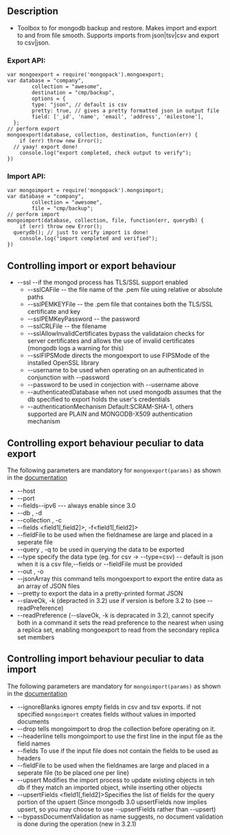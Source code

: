 ## Description
* Toolbox to for mongodb backup and restore. Makes import and export to and from file smooth.
  Supports imports from json|tsv|csv and export to csv|json.

### Export API:

```
var mongoexport = require('mongopack').mongoexport;
var database = "company",
		collection = "awesome",
		destination = "cmp/backup",
		options = {
		type: "json", // default is csv
		pretty: true, // gives a pretty formatted json in output file
		field: ['_id', 'name', 'email', 'address', 'milestone'],
  };		
// perform export
mongoexport(database, collection, destination, function(err) {
	if (err) throw new Error();
  // yaay! export done!
	console.log("export completed, check output to verify");
})
```

### Import API:
```
var mongoimport = require('mongopack').mongoimport;
var database = "company",
		collection = "awesome",
		file = "cmp/backup";
// perform import
mongoimport(database, collection, file, function(err, querydb) {
	if (err) throw new Error();
  querydb(); // just to verify import is done!
	console.log("import completed and verified");
})

```

## Controlling import or export behaviour

* --ssl --if the mongod process has TLS/SSL support enabled
  * --sslCAFile -- the file name of the .pem file using relative or absolute paths
  * --sslPEMKEYFile -- the .pem file that containes both the TLS/SSL certificate and key
  * --sslPEMKeyPassword -- the password
  * --sslCRLFile -- the filename
  * --sslAllowInvalidCertificates bypass the validataion checks for server certificates and allows the use of invalid certificates (mongodb logs a warning for this)
  * --sslFIPSMode directs the mongoexport to use FIPSMode of the installed OpenSSL library
  * --username <username> to be used when operating on an authenticated in conjunction with --password
  * --password <password> to be used in conjection with --username above
  * --authenticatedDatabase <dbname> when not used mongodb assumes that the db specified to export holds the user's credentials
  * --authenticationMechanism <name> Default:SCRAM-SHA-1, others supported are PLAIN  and MONGODB-X509 authentication mechanism

## Controlling export behaviour peculiar to data export
The following parameters are mandatory for `mongoexport(params)` as shown in the [documentation]('https://docs.mongodb.com/v3.2/reference/program/mongoexport/#bin.mongoexport')

  * --host <host>
  * --port <port>
  * --fields--ipv6 --- always enable since 3.0 
  * --db <database>, -d <databas>
  * --collection <collection>, -c<database>
  * --fields <field1[,field2]>, -f<field1[,field2]>
  * --fieldFile <filename> to be used when the fieldnamese are large and placed in a seperate file
  * --query <JSON>, -q<JSON> to be used in querying the data to be exported
  * --type <string> specify the data type (eg. for csv -> --type=csv) -- default is json when it is a csv file,--fields or --fieldFile must be provided
  * --out <file>, -o<file>
  * --jsonArray this command tells mongoexport to export the entire data as an array of JSON files
  * --pretty to export the data in a pretty-printed format JSON
  * --slaveOk, -k (depracted in 3.2) use if version is before 3.2 to (see --readPreference)
  * --readPreference <string> (--slaveOk, -k is depracated in 3.2), cannot specify both in a command it sets the read preference to the nearest when using a replica set, enabling mongoexport to read from the secondary replica set members

## Controlling import behaviour peculiar to data import
The following parameters are mandatory for `mongoimport(params)` as shown in the [documentation]('https://docs.mongodb.com/v3.2/reference/program/mongoimport/#bin.mongoimport')

  * --ignoreBlanks <boolean> ignores empty fields in csv and tsv exports. if not specified `mongoimport` creates fields without values in imported documents
  * --drop <boolean> tells mongoimport to drop the collection before operating on it.
  * --headerline <boolean> tells mongoimport to use the first line in the input file as the field names
  * --fields To use if the input file does not contain the fields to be used as headers
  * --fieldFile <filename> to be used when the fieldnames are large and placed in a seperate file (to be placed one per line)
  * --upsert Modifies the import process to update existing objects in teh db if they match an imported object, while inserting other objects
  * --upsertFields <field1[,field2]>Specifies the list of fields for the query portion of the upsert (Since mongodb 3.0 upsertFields now implies upsert, so you may choose to use --upsertFields rather than --upsert)
  * --bypassDocumentValidation as name suggests, no document validation is done during the operation (new in 3.2.1)


